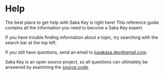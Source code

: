 # Help

The best place to get help with Saka Key is right here! This reference guide contains all the information you need to become a Saka Key expert.

If you have trouble finding information about a topic, try searching with the search bar at the top left.

If you still have questions, send an email to [lusakasa.dev@gmail.com](mailto:lusakasa.dev@gmail.com).

Saka Key is an open source project, so all questions can ultimately be answered by examining the [source code](https://github.com/lusakasa/saka-key).